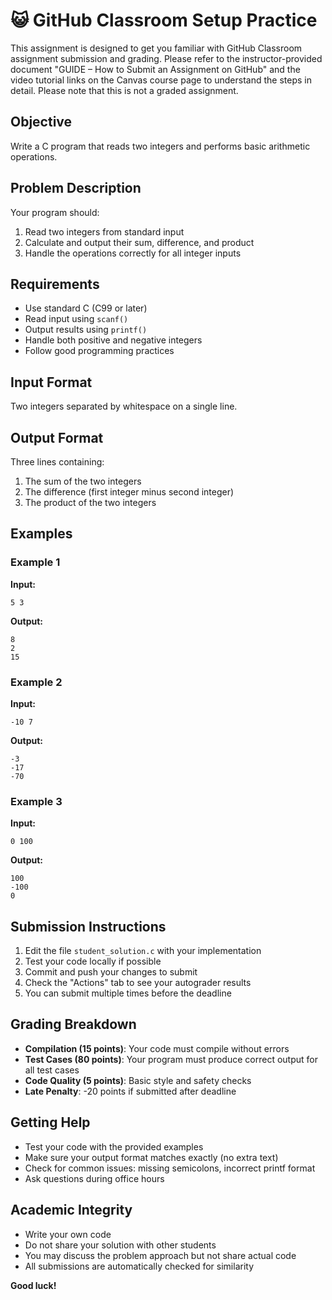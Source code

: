 # 😺 GitHub Classroom Setup Practice
This assignment is designed to get you familiar with GitHub Classroom assignment submission and grading. Please refer to the instructor-provided document "GUIDE – How to Submit an Assignment on GitHub" and the video tutorial links on the Canvas course page to understand the steps in detail. Please note that this is not a graded assignment.

## Objective
Write a C program that reads two integers and performs basic arithmetic operations.

## Problem Description
Your program should:
1. Read two integers from standard input
2. Calculate and output their sum, difference, and product
3. Handle the operations correctly for all integer inputs

## Requirements
- Use standard C (C99 or later)
- Read input using `scanf()`
- Output results using `printf()`
- Handle both positive and negative integers
- Follow good programming practices

## Input Format
Two integers separated by whitespace on a single line.

## Output Format
Three lines containing:
1. The sum of the two integers
2. The difference (first integer minus second integer)
3. The product of the two integers

## Examples

### Example 1
**Input:**
```
5 3
```
**Output:**
```
8
2
15
```

### Example 2
**Input:**
```
-10 7
```
**Output:**
```
-3
-17
-70
```

### Example 3
**Input:**
```
0 100
```
**Output:**
```
100
-100
0
```

## Submission Instructions
1. Edit the file `student_solution.c` with your implementation
2. Test your code locally if possible
3. Commit and push your changes to submit
4. Check the "Actions" tab to see your autograder results
5. You can submit multiple times before the deadline

## Grading Breakdown
- **Compilation (15 points)**: Your code must compile without errors
- **Test Cases (80 points)**: Your program must produce correct output for all test cases
- **Code Quality (5 points)**: Basic style and safety checks
- **Late Penalty**: -20 points if submitted after deadline

## Getting Help
- Test your code with the provided examples
- Make sure your output format matches exactly (no extra text)
- Check for common issues: missing semicolons, incorrect printf format
- Ask questions during office hours

## Academic Integrity
- Write your own code
- Do not share your solution with other students
- You may discuss the problem approach but not share actual code
- All submissions are automatically checked for similarity

**Good luck!**
